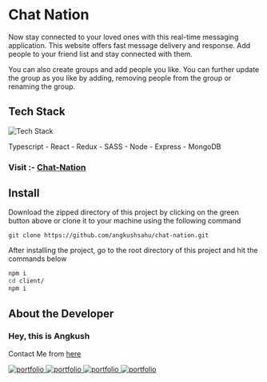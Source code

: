 # Chat Nation

Now stay connected to your loved ones with this real-time messaging application. This website offers fast message delivery and response. Add people to your friend list and stay connected with them.

You can also create groups and add people you like. You can further update the group as you like by adding, removing people from the group or renaming the group.

## Tech Stack

![Tech Stack](https://skillicons.dev/icons?i=ts,react,redux,sasss,nodejs,express,mongodb&theme=dark)

Typescript - React - Redux - SASS - Node - Express - MongoDB

### Visit :- [Chat-Nation](https://chat-nation.herokuapp.com/)

## Install

Download the zipped directory of this project by clicking on the green button above or clone it to your machine using the following command

```git
git clone https://github.com/angkushsahu/chat-nation.git
```

After installing the project, go to the root directory of this project and hit the commands below

```bash
npm i
cd client/
npm i
```

## About the Developer

### Hey, this is Angkush

Contact Me from [here](https://angkush.vercel.app/contact)

<a href="https://angkush.vercel.app/" rel="noopener noreferrer" target="_blank">
  <img src="https://img.shields.io/badge/my_portfolio-teal?style=for-the-badge&logo=ko-fi&logoColor=white" alt="portfolio" />
</a>

<a href="https://linkedin.com/in/angkush-sahu-0409311bb" rel="noopener noreferrer" target="_blank">
  <img src="https://img.shields.io/badge/linkedin-0A66C2?style=for-the-badge&logo=linkedin&logoColor=white" alt="portfolio" />
</a>

<a href="https://angkush.vercel.app/contact" rel="noopener noreferrer" target="_blank">
  <img src="https://img.shields.io/badge/Mail-red?style=for-the-badge&logo=gmail&logoColor=white" alt="portfolio" />
</a>

<a href="https://github.com/angkushsahu" rel="noopener noreferrer" target="_blank">
  <img src="https://img.shields.io/badge/Github-gray?style=for-the-badge&logo=github&logoColor=white" alt="portfolio" />
</a>
